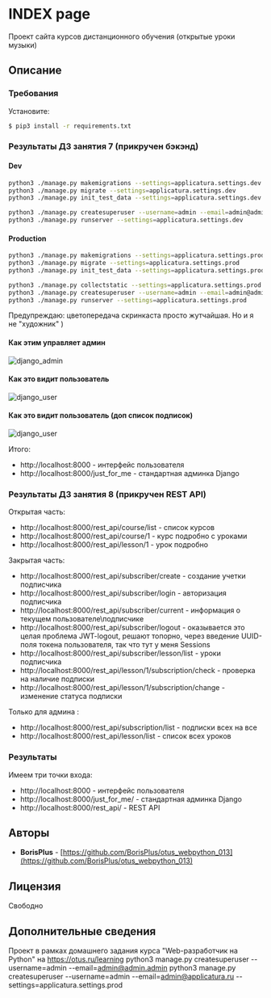 # INDEX page

Проект сайта курсов дистанционного обучения (открытые уроки музыки)

## Описание

### Требования

Установите:

```bash
$ pip3 install -r requirements.txt
```

### Результаты ДЗ занятия 7 (прикручен бэкэнд) 

#### Dev

```bash
python3 ./manage.py makemigrations --settings=applicatura.settings.dev
python3 ./manage.py migrate --settings=applicatura.settings.dev
python3 ./manage.py init_test_data --settings=applicatura.settings.dev

python3 ./manage.py createsuperuser --username=admin --email=admin@admin.admin  --settings=applicatura.settings.dev
python3 ./manage.py runserver --settings=applicatura.settings.dev
```

#### Production

```bash
python3 ./manage.py makemigrations --settings=applicatura.settings.prod
python3 ./manage.py migrate --settings=applicatura.settings.prod
python3 ./manage.py init_test_data --settings=applicatura.settings.prod

python3 ./manage.py collectstatic --settings=applicatura.settings.prod
python3 ./manage.py createsuperuser --username=admin --email=admin@admin.admin  --settings=applicatura.settings.dev
python3 ./manage.py runserver --settings=applicatura.settings.prod
```

Предупреждаю: цветопередача скринкаста просто жутчайшая. Но и я не "художник" )

#### Как этим управляет админ

![django_admin](https://raw.githubusercontent.com/BorisPlus/otus_webpython_007_008/master/README.files/images/screencasts/django_admin.gif "Title")

#### Как это видит пользователь

![django_user](https://raw.githubusercontent.com/BorisPlus/otus_webpython_007_008/master/README.files/images/screencasts/django_user.gif "Title")
  
#### Как это видит пользователь (доп список подписок)

![django_user](https://raw.githubusercontent.com/BorisPlus/otus_webpython_007_008/master/README.files/images/screencasts/django_user.gif "Title")
  
Итого:
* http://localhost:8000 - интерфейс пользователя 
* http://localhost:8000/just_for_me - стандартная админка Django 

### Результаты ДЗ занятия 8 (прикручен REST API) 

Открытая часть:
* http://localhost:8000/rest_api/course/list - список курсов
* http://localhost:8000/rest_api/course/1 - курс подробно с уроками
* http://localhost:8000/rest_api/lesson/1 - урок подробно

Закрытая часть:
* http://localhost:8000/rest_api/subscriber/create - создание учетки подписчика
* http://localhost:8000/rest_api/subscriber/login - авторизация подписчика
* http://localhost:8000/rest_api/subscriber/current - информация о текущем пользователе\подписчике
* http://localhost:8000/rest_api/subscriber/logout - оказывается это целая проблема JWT-logout, решают топорно, 
через введение UUID-поля токена пользователя, так что тут у меня Sessions
* http://localhost:8000/rest_api/subscriber/lesson/list - уроки подписчика
* http://localhost:8000/rest_api/lesson/1/subscription/check - проверка на наличие подписки
* http://localhost:8000/rest_api/lesson/1/subscription/change - изменение статуса подписки

Только для админа :
* http://localhost:8000/rest_api/subscription/list - подписки всех на все 
* http://localhost:8000/rest_api/lesson/list - список всех уроков

### Результаты

Имеем три точки входа:
* http://localhost:8000 - интерфейс пользователя 
* http://localhost:8000/just_for_me/ - стандартная админка Django 
* http://localhost:8000/rest_api/ - REST API

## Авторы

* **BorisPlus** - [https://github.com/BorisPlus/otus_webpython_013](https://github.com/BorisPlus/otus_webpython_013)

## Лицензия

Свободно

## Дополнительные сведения

Проект в рамках домашнего задания курса "Web-разработчик на Python" на https://otus.ru/learning
python3 manage.py createsuperuser --username=admin --email=admin@admin.admin
python3 manage.py createsuperuser --username=admin --email=admin@applicatura.ru --settings=applicatura.settings.prod
